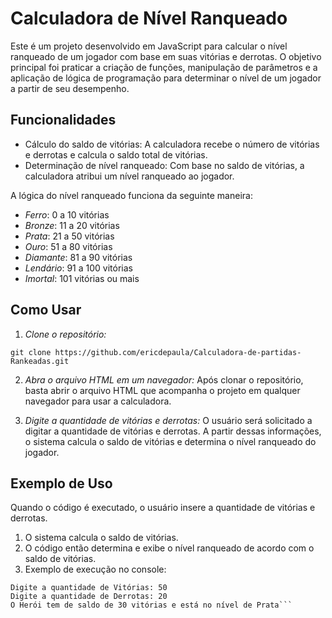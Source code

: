 # Calculadora de Nível Ranqueado
<p>Este é um projeto desenvolvido em JavaScript para calcular o nível ranqueado de um jogador com base em suas vitórias e derrotas. O objetivo principal foi praticar a criação de funções, manipulação de parâmetros e a aplicação de lógica de programação para determinar o nível de um jogador a partir de seu desempenho.</p>

## Funcionalidades
- Cálculo do saldo de vitórias: A calculadora recebe o número de vitórias e derrotas e calcula o saldo total de vitórias.
- Determinação de nível ranqueado: Com base no saldo de vitórias, a calculadora atribui um nível ranqueado ao jogador.
  
A lógica do nível ranqueado funciona da seguinte maneira:
- *Ferro*: 0 a 10 vitórias
- *Bronze*: 11 a 20 vitórias
- *Prata*: 21 a 50 vitórias
- *Ouro*: 51 a 80 vitórias
- *Diamante*: 81 a 90 vitórias
- *Lendário*: 91 a 100 vitórias
- *Imortal*: 101 vitórias ou mais

## Como Usar
1. *Clone o repositório:*

```
git clone https://github.com/ericdepaula/Calculadora-de-partidas-Rankeadas.git
```

2. *Abra o arquivo HTML em um navegador:*
   Após clonar o repositório, basta abrir o arquivo HTML que acompanha o projeto em qualquer navegador para usar a calculadora.

3. *Digite a quantidade de vitórias e derrotas:*
   O usuário será solicitado a digitar a quantidade de vitórias e derrotas. A partir dessas informações, o sistema calcula o saldo de vitórias e determina o nível ranqueado do jogador.

## Exemplo de Uso
Quando o código é executado, o usuário insere a quantidade de vitórias e derrotas.
1. O sistema calcula o saldo de vitórias.
2. O código então determina e exibe o nível ranqueado de acordo com o saldo de vitórias.
3. Exemplo de execução no console:
   
```
Digite a quantidade de Vitórias: 50
Digite a quantidade de Derrotas: 20
O Herói tem de saldo de 30 vitórias e está no nível de Prata```
